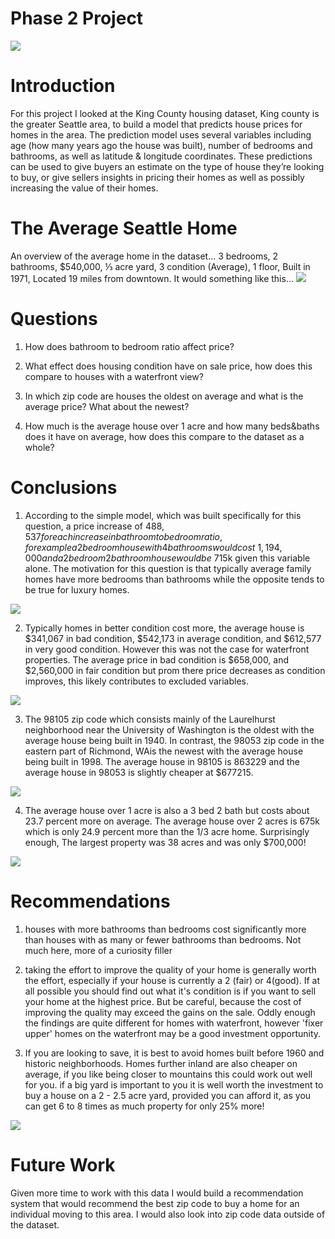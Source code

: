 # Phase 2 Project

<img src="Images/images.jpg/">

# Introduction
For this project I looked at the King County housing dataset, King county is the greater Seattle area, to build a model that predicts house prices for homes in the area. The prediction model uses several variables including age (how many years ago the house was built), number of bedrooms and bathrooms, as well as latitude & longitude coordinates. These predictions can be used to give buyers an estimate on the type of house they’re looking to buy, or give sellers insights in pricing their homes as well as possibly increasing the value of their homes.

# The Average Seattle Home
An overview of the average home in the dataset...
3 bedrooms, 2 bathrooms, $540,000, ⅓ acre yard, 3 condition (Average), 1 floor, Built in 1971, Located 19 miles from downtown.
It would something like this...
<img src="Images/House_pic.png/">


# Questions
1. How does bathroom to bedroom ratio affect price?

2. What effect does housing condition have on sale price, how does this compare to houses with a waterfront view?
3. In which zip code are houses the oldest on average and what is the average price? What about the newest?
4. How much is the average house over 1 acre and how many beds&baths does it have on average, how does this compare to the dataset as a whole?

# Conclusions
1. According to the simple model, which was built specifically for this question, a price increase of $488,537 for each increase in bathroom to bedroom ratio, for example a 2 bedroom house with 4 bathrooms would cost ~1,194,000 and a 2 bedroom 2 bathroom house would be ~$715k given this variable alone. The motivation for this question is that typically average family homes have more bedrooms than bathrooms while the opposite tends to be true for luxury homes. 

<img src="Images/download.png/">

2. Typically homes in better condition cost more, the average house is $341,067 in bad condition, $542,173 in average condition, and $612,577 in very good condition. However this was not the case for waterfront properties. The average price in bad condition is $658,000, and $2,560,000 in fair condition but prom there price decreases as condition improves, this likely contributes to excluded variables.

<img src="Images/scatter.png/">

3. The 98105 zip code which consists mainly of the Laurelhurst neighborhood near the University of Washington is the oldest with the average house being built in 1940. In contrast, the 98053 zip code in the eastern part of Richmond, WAis the newest with the average house being built in 1998. The average house in 98105 is 863229 and the average house in 98053 is slightly cheaper at $677215.

<img src="Images/down.png/">

4. The average house over 1 acre is also a 3 bed 2 bath but costs about 23.7 percent more on average. The average house over 2 acres is 675k which is only 24.9 percent more than the 1/3 acre home. Surprisingly enough, The largest property was 38 acres and was only $700,000!

<img src="Images/ed.png/">

# Recommendations
1. houses with more bathrooms than bedrooms cost significantly more than houses with as many or fewer bathrooms than bedrooms. Not much here, more of a curiosity filler

2. taking the effort to improve the quality of your home is generally worth the effort, especially if your house is currently a 2 (fair) or 4(good). If at all possible you should find out what it's condition is if you want to sell your home at the highest price. But be careful, because the cost of improving the quality may exceed the gains on the sale. Oddly enough the findings are quite different for homes with waterfront, however 'fixer upper' homes on the waterfront may be a good investment opportunity.

 3. If you are looking to save, it is best to avoid homes built before 1960 and historic neighborhoods. Homes further inland are also cheaper on average, if you like being closer to mountains this could work out well for you.
if a big yard is important to you it is well worth the investment to buy a house on a 2 - 2.5 acre yard, provided you can afford it, as you can get 6 to 8 times as much property for only 25% more!

<img src="Images/4hg82b.jpg/">

# Future Work
Given more time to work with this data I would build a recommendation system that would recommend the best zip code to buy a home for an individual moving to this area. I would also look into zip code data outside of the dataset.
